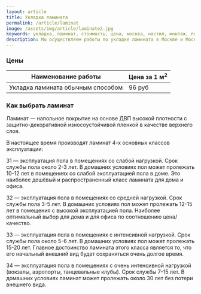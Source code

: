 ```yaml
---
layout: article
title: Укладка ламината
permalink: /article/laminat
image: /assets/img/article/laminate2.jpg
keywords: укладка, ламинат, стоимость, цена, москва, настил, монтаж, положить, работа, м2, метр, установка, расценки, кв м, Королёв
description: Мы осуществляем работы по укладке ламината в Москве и Московской области по самым низким ценам с гарантией качества. Здесь вы можете ознакомиться с ценой за 1 м2
---
```


### Цены

<table class="table">
    <thead>
        <tr>
          <th scope="col">Наименование работы</th>
          <th scope="col">Цена за 1 м<sup>2</sup></th>
        </tr>
    </thead>
    <tbody>
        <tr>
          <td>Укладка ламината обычным способом</td>
          <td>96 руб</td>
        </tr>
    </tbody>
</table>


### Как выбрать ламинат

Ламинат — напольное покрытие на основе ДВП высокой плотности с защитно-декоративной износоустойчивой пленкой в качестве верхнего слоя.

В настоящее время производят ламинат 4-х основных классов эксплуатации:

31 — эксплуатация пола в помещениях со слабой нагрузкой. Срок службы пола около 2-3 лет. В домашних условиях пол может пролежать 10-12 лет в помещениях со слабой эксплуатацией пола в доме. Это наиболее дешёвый и распространенный класс ламината для дома и офиса.

32 — эксплуатация пола в помещениях со средней нагрузкой. Срок службы пола 3-5 лет. В домашних условиях пол может пролежать 12-15 лет в помещения с высокой эксплуатацией пола. Наиболее оптимальный выбор для дома и для офиса по соотношению цена/качество.

33 — эксплуатация пола в помещениях с интенсивной нагрузкой. Срок службы пола около 5-6 лет. В домашних условиях пол может пролежать 15-20 лет. Главное достоинство ламината этого класса является то, что его начальный внешний вид будет сохраняться очень долгое время.

34 — эксплуатация пола в помещениях с очень интенсивной нагрузкой (вокзалы, аэропорты, танцевальные клубы). Срок службы 7-15 лет. В домашних условиях ламинат может пролежать около 30 лет без потери внешнего вида.
